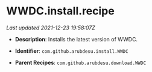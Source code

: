 # WWDC.install.recipe

_Last updated 2021-12-23 19:58:07Z_

- **Description**: Installs the latest version of WWDC.

- **Identifier**: `com.github.arubdesu.install.WWDC`

- **Parent Recipes**: `com.github.arubdesu.download.WWDC`